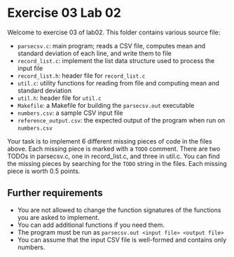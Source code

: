 # Exercise 03 Lab 02

Welcome to exercise 03 of lab02. This folder contains various source file:

* `parsecsv.c`: main program; reads a CSV file, computes mean and standard deviation of each line, and write them to file
* `record_list.c`: implement the list data structure used to process the input file
* `record_list.h`: header file for `record_list.c`
* `util.c`: utility functions for reading from file and computing mean and standard deviation
* `util.h`: header file for `util.c`
* `Makefile`: a Makefile for building the `parsecsv.out` executable
* `numbers.csv`: a sample CSV input file
* `reference_output.csv`: the expected output of the program when run on `numbers.csv`

Your task is to implement 6 different missing pieces of code in the files above. Each missing piece is marked with a `TODO` comment. There are two TODOs in parsecsv.c, one in record_list.c, and three in util.c. You can find the missing pieces by searching for the `TODO` string in the files. Each missing piece is worth 0.5 points.

## Further requirements

* You are not allowed to change the function signatures of the functions you are asked to implement.
* You can add additional functions if you need them.
* The program must be run as `parsecsv.out <input file> <output file>`
* You can assume that the input CSV file is well-formed and contains only numbers.
